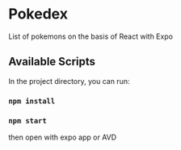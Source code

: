 # Pokedex
List of pokemons on the basis of React with Expo

## Available Scripts

In the project directory, you can run:

### `npm install`
### `npm start`

then open with expo app or AVD
